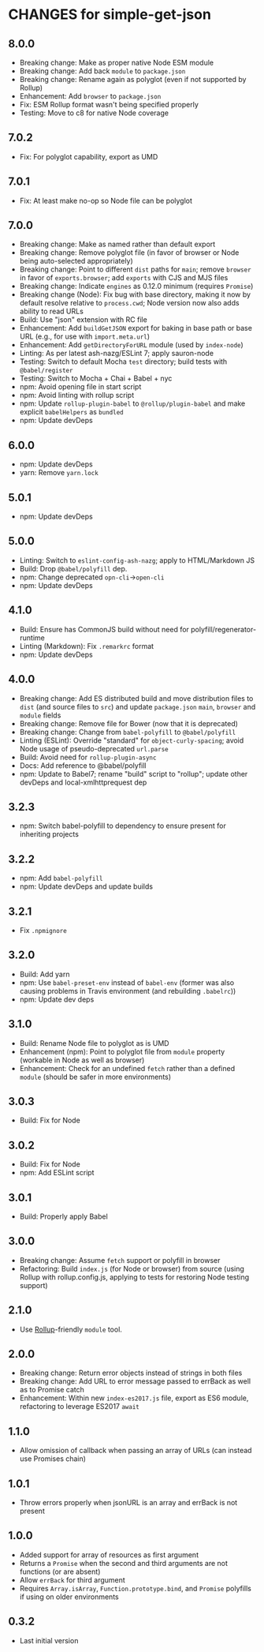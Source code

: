 # CHANGES for simple-get-json

## 8.0.0

- Breaking change: Make as proper native Node ESM module
- Breaking change: Add back `module` to `package.json`
- Breaking change: Rename again as polyglot (even if not
supported by Rollup)
- Enhancement: Add `browser` to `package.json`
- Fix: ESM Rollup format wasn't being specified properly
- Testing: Move to c8 for native Node coverage

## 7.0.2

- Fix: For polyglot capability, export as UMD

## 7.0.1

- Fix: At least make no-op so Node file can be polyglot

## 7.0.0

- Breaking change: Make as named rather than default export
- Breaking change: Remove polyglot file (in favor of browser or Node being
  auto-selected appropriately)
- Breaking change: Point to different `dist` paths for `main`;
  remove `browser` in favor of `exports.browser`; add `exports` with CJS
  and MJS files
- Breaking change: Indicate `engines` as 0.12.0 minimum (requires
    `Promise`)
- Breaking change (Node): Fix bug with base directory, making it now
  by default resolve relative to `process.cwd`; Node version now also
  adds ability to read URLs
- Build: Use "json" extension with RC file
- Enhancement: Add `buildGetJSON` export for baking in base path or base URL
  (e.g., for use with `import.meta.url`)
- Enhancement: Add `getDirectoryForURL` module (used by `index-node`)
- Linting: As per latest ash-nazg/ESLint 7; apply sauron-node
- Testing: Switch to default Mocha `test` directory; build tests with
  `@babel/register`
- Testing: Switch to Mocha + Chai + Babel + nyc
- npm: Avoid opening file in start script
- npm: Avoid linting with rollup script
- npm: Update `rollup-plugin-babel` to `@rollup/plugin-babel`
  and make explicit `babelHelpers` as `bundled`
- npm: Update devDeps

## 6.0.0

- npm: Update devDeps
- yarn: Remove `yarn.lock`

## 5.0.1

- npm: Update devDeps

## 5.0.0

- Linting: Switch to `eslint-config-ash-nazg`; apply to HTML/Markdown JS
- Build: Drop `@babel/polyfill` dep.
- npm: Change deprecated `opn-cli`->`open-cli`
- npm: Update devDeps

## 4.1.0

- Build: Ensure has CommonJS build without need for
    polyfill/regenerator-runtime
- Linting (Markdown): Fix `.remarkrc` format
- npm: Update devDeps

## 4.0.0

- Breaking change: Add ES distributed build and move distribution files to
    `dist` (and source files to `src`) and update `package.json` `main`,
    `browser` and `module` fields
- Breaking change: Remove file for Bower (now that it is deprecated)
- Breaking change: Change from `babel-polyfill` to `@babel/polyfill`
- Linting (ESLint): Override "standard" for `object-curly-spacing`; avoid Node
    usage of pseudo-deprecated `url.parse`
- Build: Avoid need for `rollup-plugin-async`
- Docs: Add reference to @babel/polyfill
- npm: Update to Babel7; rename "build" script to "rollup"; update other
    devDeps and local-xmlhttprequest dep

## 3.2.3

- npm: Switch babel-polyfill to dependency to ensure present for inheriting
    projects

## 3.2.2

- npm: Add `babel-polyfill`
- npm: Update devDeps and update builds

## 3.2.1

- Fix `.npmignore`

## 3.2.0

- Build: Add yarn
- npm: Use `babel-preset-env` instead of `babel-env` (former
    was also causing problems in Travis environment (and
    rebuilding `.babelrc`))
- npm: Update dev deps

## 3.1.0

- Build: Rename Node file to polyglot as is UMD
- Enhancement (npm): Point to polyglot file from `module`
    property (workable in Node as well as browser)
- Enhancement: Check for an undefined `fetch` rather than a
    defined `module` (should be safer in more environments)

## 3.0.3

- Build: Fix for Node

## 3.0.2

- Build: Fix for Node
- npm: Add ESLint script

## 3.0.1

- Build: Properly apply Babel

## 3.0.0

- Breaking change: Assume `fetch` support or polyfill in browser
- Refactoring: Build `index.js` (for Node or browser) from source
    (using Rollup with rollup.config.js, applying to tests for restoring
    Node testing support)

## 2.1.0

- Use [Rollup](https://github.com/rollup/rollup)-friendly `module` tool.

## 2.0.0

- Breaking change: Return error objects instead of strings in both files
- Breaking change: Add URL to error message passed to errBack as well as to Promise catch
- Enhancement: Within new `index-es2017.js` file, export as ES6 module, refactoring to leverage ES2017 `await`

## 1.1.0

-   Allow omission of callback when passing an array
    of URLs (can instead use Promises chain)

## 1.0.1

-   Throw errors properly when jsonURL is an array and errBack is not present

## 1.0.0

-   Added support for array of resources as first argument
-   Returns a `Promise` when the second and third
    arguments are not functions (or are absent)
-   Allow `errBack` for third argument
-   Requires `Array.isArray`, `Function.prototype.bind`,
    and `Promise` polyfills if using on older environments

## 0.3.2

-   Last initial version
